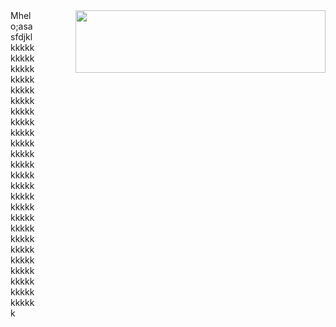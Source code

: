 <div style="display:flex; justify-content: space-between; margin: auto">
<div style="width: 40px">Mhelo;asasfdjklkkkkkkkkkkkkkkkkkkkkkkkkkkkkkkkkkkkkkkkkkkkkkkkkkkkkkkkkkkkkkkkkkkkkkkkkkkkkkkkkkkkkkkkkkkkkkkkkkkkkkkkkkkkkkkkkkkkkkkkkkkkkkk</div>
<img src="https://i.pinimg.com/originals/26/ea/fc/26eafc0b14488fea03fa8fa9751203ff.jpg" width="400" height="100">
</div>
